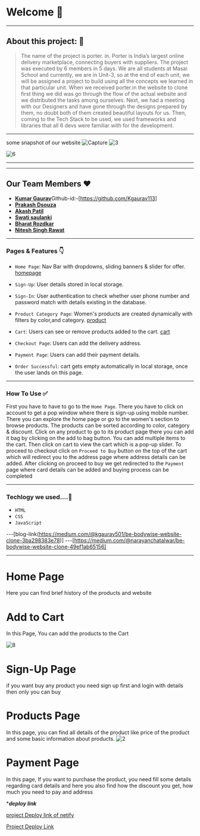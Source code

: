 
# Welcome 👋

---

## About this project: 🙌

> The name of the project is porter. in. Porter is India’s largest online delivery marketplace, connecting buyers with suppliers. The project was executed by 6 members in 5 days.
We are all students at Masai School and currently, we are in Unit-3, so at the end of each unit, we will be assigned a project to build using all the concepts we learned in that particular unit.
When we received porter.in the website to clone first thing we did was go through the flow of the actual website and we distributed the tasks among ourselves. Next, we had a meeting with our Designers and have gone through the designs prepared by them, no doubt both of them created beautiful layouts for us.
Then, coming to the Tech Stack to be used, we used frameworks and libraries that all 6 devs were familiar with for the development.
----

some snapshot of our website
![Capture](https://user-images.githubusercontent.com/99576535/155852317-211e4ae4-6231-44f8-ad3c-4b3dccc5b470.PNG)
![3](https://user-images.githubusercontent.com/99576535/155852324-65441a1e-fd89-4ad5-8c5e-ce3b430f189f.PNG)

![6](https://user-images.githubusercontent.com/99576535/155852345-c101d091-6cc0-4c68-8609-968cd6d75eaa.PNG)


---



---

## Our Team Members ❤️

- [**Kumar Gaurav**](https://www.linkedin.com/in/kgaurav501/)Github-id:-[https://github.com/Kgaurav113]
- [**Prakash Dsouza**](https://github.com/PRAKASH-1971)
- [**Akash Patil**](https://github.com/darkwingpatil)
- [**Swati saulanki**](https://github.com/swatisaulanki)
- [**Bharat Rozdkar** ](https://github.com/rozodkarbharat)
- [**Nitesh Singh Rawat**](https://github.com/niteshrawat0401)
---

### Pages & Features 👇

- `Home Page`: Nav Bar with dropdowns, sliding banners & slider for offer.
[homepage](https://miro.medium.com/max/700/1*xdpwa9zC-ZgJAzLJGIfKsg.png)
- `Sign-Up`: User details stored in local storage.
- `Sign-In`: User authentication to check whether user phone number and password match with details existing in the database.

- `Product Category Page`: Women's products are created dynamically with filters by color,and category.
[product](https://miro.medium.com/max/700/0*XBupkHHLHgwnNNcx.png)
- `Cart`: Users can see or remove products added to the cart.
[cart](https://miro.medium.com/max/326/0*sukr7N1gTHBd6702.png)
- `Checkout Page`: Users can add the delivery address.
- `Payment Page`: Users can add their payment details.
- `Order Successful`: cart gets empty automatically in local storage, once the user lands on this page.

---

### How To Use ✅

First you have to have to go to the `Home Page`. There you have to click on account to get a pop window where there is sign-up using mobile number.  There you can explore the home page or go to the women's section to browse products. The products can be sorted according to color,  category & discount. Click on any product to go to its product page there you can add it bag by clicking on the add to bag button. You can add multiple items to the cart. Then click on cart to view the cart which is a pop-up slider. To proceed to checkout click on `Proceed to Buy` button on the top of the cart which will redirect you to the address page where address details can be added. After clicking on proceed to buy we get redirected to the `Payment` page where card details can be added and buying process can be completed

---

### Techlogy we used....🔧

- `HTML`
- `CSS`
- `JavaScript`

---[blog-link(https://medium.com/@kgaurav501/be-bodywise-website-clone-3ba298383e78)]
---[https://medium.com/@narayanchatalwar/be-bodywise-website-clone-49ef1ab65156]



---

# Home Page
Here you can find brief history of the products and website
 
    



# Add to Cart
In this Page, You can add the products to the Cart

![8](https://user-images.githubusercontent.com/99576535/155852335-968e79db-6aa8-4fd3-9bbc-c4ab6a262091.PNG)




# Sign-Up Page
if you want buy any product you need sign up first and login with details then only you can buy





# Products Page
In this page, you can find all details of the product like price of the product and some basic information about products.
![2](https://user-images.githubusercontent.com/99576535/155852329-77e3749c-81b1-4621-ba1b-ca0bc5ffdbe6.PNG)



 # Payment Page
In this page, If you want to purchase the product, you need fill some details regarding card details and here you also find how the discount you get, how much you need to pay and address





****deploy link***

[project Deploy link of netify](https://gallant-jackson-573754.netlify.app/index.html)


[Project Deploy Link](https://github.com/rahulsinha1996/Project-Bebodywise)

